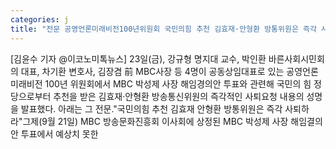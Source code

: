 ```yaml
---
categories: j
title: "전문 공영언론미래비전100년위원회 국민의힘 추천 김효재·안형환 방통위원은 즉각 사퇴하라"
---
```

[김윤수 기자 @이코노미톡뉴스] 23일(금), 강규형 명지대 교수, 박인환 바른사회시민회의 대표, 차기환 변호사, 김장겸 前 MBC사장 등 4명이 공동상임대표로 있는 공영언론 미래비전 100년 위원회에서 MBC 박성제 사장 해임경의안 투표와 관련해 국민의 힘 정당으로부터 추천을 받은 김효재·안형환 방송통신위원의 즉각적인 사퇴요청 내용의 성명을 발표했다. 아래는 그 전문."국민의힘 추천 김효재 안형환 방통위원은 즉각 사퇴하라"그제(9월 21일) MBC 방송문화진흥회 이사회에 상정된 MBC 박성제 사장 해임결의안 투표에서 예상치 못한